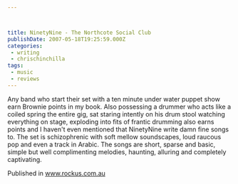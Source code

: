 ```yaml
---



title: NinetyNine - The Northcote Social Club
publishDate: 2007-05-18T19:25:59.000Z
categories:
 - writing
 - chrischinchilla
tags: 
 - music 
 - reviews
---
```


Any band who start their set with a ten minute under water puppet show earn Brownie points in my book. Also possessing a drummer who acts like a coiled spring the entire gig, sat staring intently on his drum stool watching everything on stage, exploding into fits of frantic drumming also earns points and I haven't even mentioned that NinetyNine write damn fine songs to. The set is schizophrenic with soft mellow soundscapes, loud raucous pop and even a track in Arabic. The songs are short, sparse and basic, simple but well complimenting melodies, haunting, alluring and completely captivating.

Published in www.rockus.com.au
